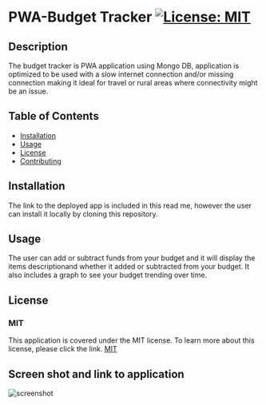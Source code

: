 # PWA-Budget Tracker [![License: MIT](https://img.shields.io/badge/License-MIT-yellow.svg)](https://opensource.org/licenses/MIT)

## Description

The budget tracker is PWA application using Mongo DB, application is optimized to be used with a slow internet connection and/or missing connection making it ideal for travel or rural areas where connectivity might be an issue.

## Table of Contents

- [Installation](#installation)
- [Usage](#usage)
- [License](#license)
- [Contributing](#contributing)

## Installation

The link to the deployed app is included in this read me, however the user can install it locally by cloning this repository.

## Usage

The user can add or subtract funds from your budget and it will display the items descriptionand whether it added or subtracted from your budget. It also includes a graph to see your budget trending over time.

## License

### MIT

This application is covered under the MIT license. To learn more about this license,
please click the link. [MIT](https://choosealicense.com/licenses/mit/)



## Screen shot and link to application

![screenshot](./icons/screenshot.png)

